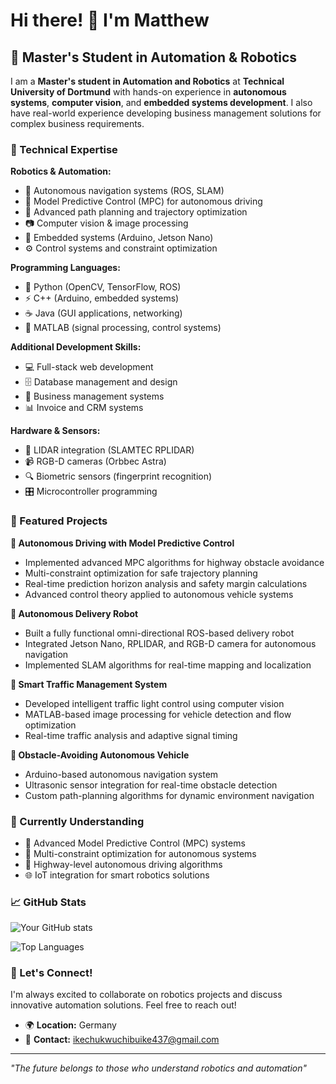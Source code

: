 # Hi there! 👋 I'm Matthew

## 🤖 Master's Student in Automation & Robotics

I am a **Master's student in Automation and Robotics** at **Technical University of Dortmund** with hands-on experience in **autonomous systems**, **computer vision**, and **embedded systems development**. I also have real-world experience developing business management solutions for complex business requirements.

### 🔧 Technical Expertise

**Robotics & Automation:**
- 🤖 Autonomous navigation systems (ROS, SLAM)
- 🚗 Model Predictive Control (MPC) for autonomous driving
- 🎯 Advanced path planning and trajectory optimization
- 📷 Computer vision & image processing
- 🔧 Embedded systems (Arduino, Jetson Nano)
- ⚙️ Control systems and constraint optimization

**Programming Languages:**
- 🐍 Python (OpenCV, TensorFlow, ROS)
- ⚡ C++ (Arduino, embedded systems)
- ☕ Java (GUI applications, networking)
- 🧮 MATLAB (signal processing, control systems)

**Additional Development Skills:**
- 💻 Full-stack web development
- 🗄️ Database management and design
- 🏢 Business management systems
- 📊 Invoice and CRM systems

**Hardware & Sensors:**
- 📡 LIDAR integration (SLAMTEC RPLIDAR)
- 📹 RGB-D cameras (Orbbec Astra)
- 🔍 Biometric sensors (fingerprint recognition)
- 🎛️ Microcontroller programming

### 🚀 Featured Projects

**🧠 Autonomous Driving with Model Predictive Control**
- Implemented advanced MPC algorithms for highway obstacle avoidance
- Multi-constraint optimization for safe trajectory planning
- Real-time prediction horizon analysis and safety margin calculations
- Advanced control theory applied to autonomous vehicle systems

**🤖 Autonomous Delivery Robot**
- Built a fully functional omni-directional ROS-based delivery robot
- Integrated Jetson Nano, RPLIDAR, and RGB-D camera for autonomous navigation
- Implemented SLAM algorithms for real-time mapping and localization

**🚦 Smart Traffic Management System**
- Developed intelligent traffic light control using computer vision
- MATLAB-based image processing for vehicle detection and flow optimization
- Real-time traffic analysis and adaptive signal timing

**🚗 Obstacle-Avoiding Autonomous Vehicle**
- Arduino-based autonomous navigation system
- Ultrasonic sensor integration for real-time obstacle detection
- Custom path-planning algorithms for dynamic environment navigation

### 🎯 Currently Understanding
- 🧠 Advanced Model Predictive Control (MPC) systems
- 🔬 Multi-constraint optimization for autonomous systems
- 🚗 Highway-level autonomous driving algorithms
- 🌐 IoT integration for smart robotics solutions

### 📈 GitHub Stats

![Your GitHub stats](https://github-readme-stats.vercel.app/api?username=BossBykes&show_icons=true&theme=dark&count_private=true)

![Top Languages](https://github-readme-stats.vercel.app/api/top-langs/?username=BossBykes&layout=compact&theme=dark)

### 🤝 Let's Connect!

I'm always excited to collaborate on robotics projects and discuss innovative automation solutions. Feel free to reach out!

- 🌍 **Location:** Germany
- 📧 **Contact:** ikechukwuchibuike437@gmail.com

---

*"The future belongs to those who understand robotics and automation"*
